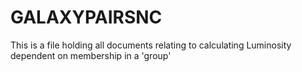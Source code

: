 # GALAXYPAIRSNC
This is a file holding all documents relating to calculating Luminosity dependent on membership in a 'group'
